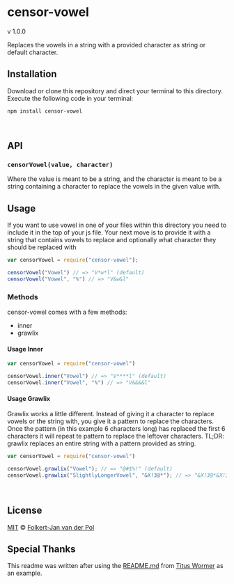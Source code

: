 # censor-vowel
v 1.0.0

Replaces the vowels in a string with a provided character as string or default character.

## Installation
Download or clone this repository and direct your terminal to this directory.
Execute the following code in your terminal:
```
npm install censor-vowel
```
</br>


## API
### **`censorVowel(value, character)`**

Where the value is meant to be a string, and the character is meant to be a string containing a character to replace the vowels in the given value with.
</br>


## Usage
If you want to use vowel in one of your files within this directory you need to include it in the top of your js file.
Your next move is to provide it with a string that contains vowels to replace and optionally what character they should be replaced with
```js
var censorVowel = require("censor-vowel");

censorVowel("Vowel") // => "V*w*l" (default)
censorVowel("Vowel", "%") // => "V&w&l"
```

### Methods
censor-vowel comes with a few methods:
* inner
* grawlix

#### Usage Inner
```js
var censorVowel = require("censor-vowel")

censorVowel.inner("Vowel") // => "V****l" (default)
censorVowel.inner("Vowel", "%") // => "V&&&&l"
```

#### Usage Grawlix
Grawlix works a little different. Instead of giving it a character to replace vowels or the string with, you give it a pattern to replace the characters.
Once the pattern (in this example 6 characters long) has replaced the first 6 characters it will repeat te pattern to replace the leftover characters.
TL;DR: grawlix replaces an entire string with a pattern provided as string.
```js
var censorVowel = require("censor-vowel")

censorVowel.grawlix("Vowel"); // => "@#$%!" (default)
censorVowel.grawlix("SlightlyLongerVowel", "&X!3@*"); // => "&X!3@*&X!3@*&X!3@*&"
```
</br>


## License
[MIT](LICENSE.md) © [Folkert-Jan van der Pol](https://github.com/FJvdPol)
</br>


## Special Thanks
This readme was written after using the [README.md](https://github.com/wooorm/ccount#readme) from [Titus Wormer](https://github.com/wooorm) as an example.
